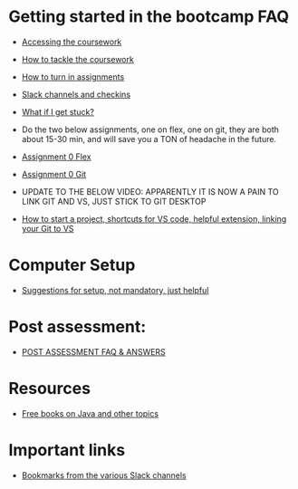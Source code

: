 # Getting started in the bootcamp FAQ
- [Accessing the coursework](../item/ACCESSING_COURSEWORK.md)
- [How to tackle the coursework](../item/HOW_TO_TACKLE_COURSEWORK.md)
- [How to turn in assignments](../item/HOW_TO_TURN_IN_ASSIGNMENTS.md)
- [Slack channels and checkins](../item/SLACK_CHANNELS_AND_CHECKINs.md)
- [What if I get stuck?](../item/WHAT_DO_I_DO_IF_IM_STUCK.md)

- Do the two below assignments, one on flex, one on git, they are both about 15-30 min, and will save you a TON of headache in the future.
- [Assignment 0 Flex](https://github.com/CodersCampus/Assignment0_b_flex_Template)
- [Assignment 0 Git](https://github.com/CodersCampus/Assignment0Template)
- UPDATE TO THE BELOW VIDEO: APPARENTLY IT IS NOW A PAIN TO LINK GIT AND VS, JUST STICK TO GIT DESKTOP
- [How to start a project, shortcuts for VS code, helpful extension, linking your Git to VS](https://www.loom.com/share/f03bade9b560483ab1a003b7b82375b1?sid=dd5c17e5-9aa6-462f-ac40-7008bd584dc7)

# Computer Setup
- [Suggestions for setup, not mandatory, just helpful](../item/GOOD_COMPUTER_SET_UP.md)

# Post assessment:
- [POST ASSESSMENT FAQ & ANSWERS](../item/POST_ASSESSMENT_RECAP.md)

# Resources
- [Free books on Java and other topics](../item/FREE_BOOKS_ON_JAVA.md)

# Important links
- [Bookmarks from the various Slack channels](../item/IMPORTANT_LINKS.md)

